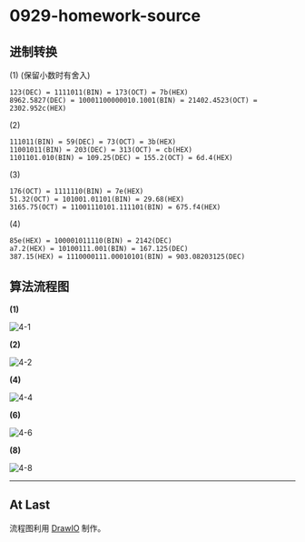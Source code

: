 # 0929-homework-source

## 进制转换

(1) (保留小数时有舍入)
```
123(DEC) = 1111011(BIN) = 173(OCT) = 7b(HEX)
8962.5827(DEC) = 10001100000010.1001(BIN) = 21402.4523(OCT) = 2302.952c(HEX)
```
(2)
```
111011(BIN) = 59(DEC) = 73(OCT) = 3b(HEX)
11001011(BIN) = 203(DEC) = 313(OCT) = cb(HEX)
1101101.010(BIN) = 109.25(DEC) = 155.2(OCT) = 6d.4(HEX)
```
(3)
```
176(OCT) = 1111110(BIN) = 7e(HEX)
51.32(OCT) = 101001.01101(BIN) = 29.68(HEX)
3165.75(OCT) = 11001110101.111101(BIN) = 675.f4(HEX)
```
(4)
```
85e(HEX) = 100001011110(BIN) = 2142(DEC)
a7.2(HEX) = 10100111.001(BIN) = 167.125(DEC)
387.15(HEX) = 1110000111.00010101(BIN) = 903.08203125(DEC)
```

## 算法流程图

**(1)**

![4-1](4-1.png)

**(2)**

![4-2](4-2.png)

**(4)**

![4-4](4-4.png)

**(6)**

![4-6](4-6.png)

**(8)**

![4-8](4-8.png)

---

## At Last

流程图利用 [DrawIO](https://app.diagrams.net/) 制作。
